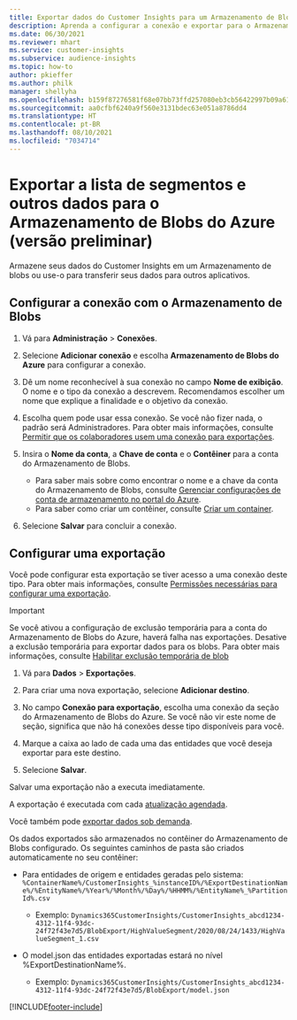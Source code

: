 ```yaml
---
title: Exportar dados do Customer Insights para um Armazenamento de Blobs do Azure
description: Aprenda a configurar a conexão e exportar para o Armazenamento de blobs.
ms.date: 06/30/2021
ms.reviewer: mhart
ms.service: customer-insights
ms.subservice: audience-insights
ms.topic: how-to
author: pkieffer
ms.author: philk
manager: shellyha
ms.openlocfilehash: b159f87276581f68e07bb73ffd257080eb3cb56422997b09a613bd7afa4e3980
ms.sourcegitcommit: aa0cfbf6240a9f560e3131bdec63e051a8786dd4
ms.translationtype: HT
ms.contentlocale: pt-BR
ms.lasthandoff: 08/10/2021
ms.locfileid: "7034714"
---
```

# <a name="export-segment-list-and-other-data-to-azure-blob-storage-preview"></a>Exportar a lista de segmentos e outros dados para o Armazenamento de Blobs do Azure (versão preliminar)

Armazene seus dados do Customer Insights em um Armazenamento de blobs ou use-o para transferir seus dados para outros aplicativos.

## <a name="set-up-the-connection-to-blob-storage"></a>Configurar a conexão com o Armazenamento de Blobs

1. Vá para **Administração** > **Conexões**.

1. Selecione **Adicionar conexão** e escolha **Armazenamento de Blobs do Azure** para configurar a conexão.

1. Dê um nome reconhecível à sua conexão no campo **Nome de exibição**. O nome e o tipo da conexão a descrevem. Recomendamos escolher um nome que explique a finalidade e o objetivo da conexão.

1. Escolha quem pode usar essa conexão. Se você não fizer nada, o padrão será Administradores. Para obter mais informações, consulte [Permitir que os colaboradores usem uma conexão para exportações](connections.md#allow-contributors-to-use-a-connection-for-exports).

1. Insira o **Nome da conta**, a **Chave de conta** e o **Contêiner** para a conta do Armazenamento de Blobs.
    - Para saber mais sobre como encontrar o nome e a chave da conta do Armazenamento de Blobs, consulte [Gerenciar configurações de conta de armazenamento no portal do Azure](/azure/storage/common/storage-account-manage).
    - Para saber como criar um contêiner, consulte [Criar um container](/azure/storage/blobs/storage-quickstart-blobs-portal#create-a-container).

1. Selecione **Salvar** para concluir a conexão. 

## <a name="configure-an-export"></a>Configurar uma exportação

Você pode configurar esta exportação se tiver acesso a uma conexão deste tipo. Para obter mais informações, consulte [Permissões necessárias para configurar uma exportação](export-destinations.md#set-up-a-new-export).

> [!IMPORTANT]
> Se você ativou a configuração de exclusão temporária para a conta do Armazenamento de Blobs do Azure, haverá falha nas exportações. Desative a exclusão temporária para exportar dados para os blobs. Para obter mais informações, consulte [Habilitar exclusão temporária de blob](/azure/storage/blobs/soft-delete-blob-enable.md)

1. Vá para **Dados** > **Exportações**.

1. Para criar uma nova exportação, selecione **Adicionar destino**.

1. No campo **Conexão para exportação**, escolha uma conexão da seção do Armazenamento de Blobs do Azure. Se você não vir este nome de seção, significa que não há conexões desse tipo disponíveis para você.

1. Marque a caixa ao lado de cada uma das entidades que você deseja exportar para este destino.

1. Selecione **Salvar**.

Salvar uma exportação não a executa imediatamente.

A exportação é executada com cada [atualização agendada](system.md#schedule-tab).     

Você também pode [exportar dados sob demanda](export-destinations.md#run-exports-on-demand). 

Os dados exportados são armazenados no contêiner do Armazenamento de Blobs configurado. Os seguintes caminhos de pasta são criados automaticamente no seu contêiner:

- Para entidades de origem e entidades geradas pelo sistema:   
  `%ContainerName%/CustomerInsights_%instanceID%/%ExportDestinationName%/%EntityName%/%Year%/%Month%/%Day%/%HHMM%/%EntityName%_%PartitionId%.csv`  
  - Exemplo: `Dynamics365CustomerInsights/CustomerInsights_abcd1234-4312-11f4-93dc-24f72f43e7d5/BlobExport/HighValueSegment/2020/08/24/1433/HighValueSegment_1.csv`
 
- O model.json das entidades exportadas estará no nível %ExportDestinationName%.  
  - Exemplo: `Dynamics365CustomerInsights/CustomerInsights_abcd1234-4312-11f4-93dc-24f72f43e7d5/BlobExport/model.json`

[!INCLUDE[footer-include](../includes/footer-banner.md)]
